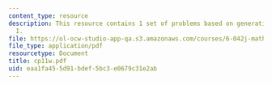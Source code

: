 ```yaml
---
content_type: resource
description: This resource contains 1 set of problems based on generating functions
  I.
file: https://ol-ocw-studio-app-qa.s3.amazonaws.com/courses/6-042j-mathematics-for-computer-science-fall-2005/eaa1fa455d91bdef5bc3e0679c31e2ab_cp11w.pdf
file_type: application/pdf
resourcetype: Document
title: cp11w.pdf
uid: eaa1fa45-5d91-bdef-5bc3-e0679c31e2ab
---
```

